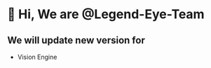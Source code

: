 # 👋 Hi, We are @Legend-Eye-Team
## We will update new version for
* Vision Engine
<!---
Legend-Eye-Team/Legend-Eye-Team is a ✨ special ✨ repository because its `README.md` (this file) appears on your GitHub profile.
You can click the Preview link to take a look at your changes.
--->
